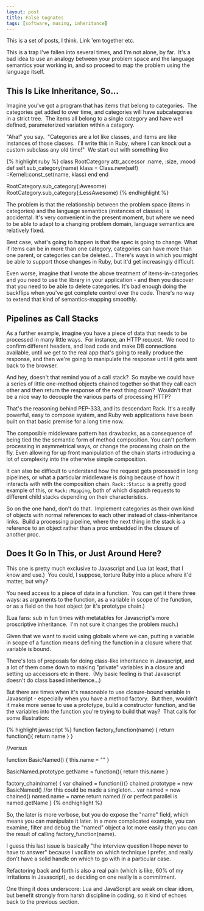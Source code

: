 ```yaml
---
layout: post
title: False Cognates
tags: [software, musing, inheritance]
---
```


This is a set of posts, I think. Link 'em together etc.

This is a trap I've fallen into several times, and I'm not alone, by far.  It's
a bad idea to use an analogy between your problem space and the language
semantics your working in, and so proceed to map the problem using the language
itself.

## This Is Like Inheritance, So...

Imagine you've got a program that has items
that belong to categories.  The categories get added to over time, and
categories will have subcategories in a strict tree.  The items all belong
to a single category and have well defined, parameterized variation within a
category.

"Aha!" you say.  "Categories are a lot like classes, and items are like
instances of those classes.  I'll write this in Ruby, where I can knock
out a custom subclass any old time!"  We start out with something like

{% highlight ruby %}
class RootCategory
  attr_accessor :name, :size, :mood
  def self.sub_category(name)
    klass = Class.new(self)
    ::Kernel::const_set(name, klass)
  end
end

RootCategory.sub_category(:Awesome)
RootCategory.sub_category(:LessAwesome)
{% endhighlight %}

The problem is that the relationship between the problem space (items in
categories) and the language semantics (instances of classes) is accidental.
It's very convenient in the present moment, but where we need to be able to
adapt to a changing problem domain, language semantics are relatively fixed.

Best case, what's going to happen is that the spec is going to change. What if
items can be in more than one category, categories can have more than one
parent, or categories can be deleted... There's ways in which you might be able
to support those changes in Ruby, but it'd get increasingly difficult.

Even worse, imagine that I wrote the above treatment of items-in-categories and
you need to use the library in your application - and then you discover that
you need to be able to delete categories. It's bad enough doing the backflips
when you've got complete control over the code. There's no way to extend that
kind of semantics-mapping smoothly.

## Pipelines as Call Stacks

As a further example, imagine you have a piece of data that needs to be
processed in many little ways.   For instance, an HTTP request.  We need to
confirm different headers, and load code and make DB connections available,
until we get to the real app that's going to really produce the response, and
then we're going to manipulate the response until it gets sent back to the
browser.

And hey, doesn't that remind you of a call stack?  So maybe we could
have a series of little one-method objects chained together so that they call
each other and then return the response of the next thing down?  Wouldn't that
be a nice way to decouple the various parts of processing HTTP?

That's the reasoning behind PEP-333, and its descendant Rack. It's a really
powerful, easy to compose system, and Ruby web applications have been built on
that basic premise for a long time now.

The composible middleware pattern has drawbacks, as a consequence of being tied
the the semantic form of method composition. You can't perform processing
in asymmetrical ways, or change the processing chain on the fly.  Even allowing
for up front manipulation of the chain starts introducing a lot of complexity
into the otherwise simple composition.

It can also be difficult to understand how the request gets processed in long
pipelines, or what a particular middleware is doing because of how it interacts
with with the composition chain. `Rack::Static` is a pretty good example of
this, or `Rack::Mapping`, both of which dispatch requests to different child
stacks depending on their characteristics.

So on the one hand, don't do that.  Implement categories as their own kind of
objects with normal references to each other instead of class-inheritance
links.  Build a processing pipeline, where the next thing in the stack is a
reference to an object rather than a proc embedded in the closure of another
proc.

## Does It Go In This, or Just Around Here?

This one is pretty much exclusive to Javascript and Lua (at least, that I know
and use.)  You could, I suppose, torture Ruby into a place where it'd matter,
but why?

You need access to a piece of data in a function.  You can get it there three
ways: as arguments to the function, as a variable in scope of the function, or
as a field on the host object (or it's prototype chain.)

(Lua fans: sub in fun times with metatables for Javascript's more proscriptive
inheritance.  I'm not sure it changes the problem much.)

Given that we want to avoid using globals where we can, putting a variable in
scope of a function means defining the function in a closure where that
variable is bound.

There's lots of proposals for doing class-like inheritance in Javascript, and a
lot of them come down to making "private" variables in a closure and setting up
accessors etc in there.  (My basic feeling is that Javascript doesn't do class
based inheritence...)

But there are times when it's reasonable to use closure-bound variable in
Javascript - especially when you have a method factory.  But then, wouldn't it
make more sense to use a prototype, build a constructor function, and tie the
variables into the function you're trying to build that way?  That calls for
some illustration:

{% highlight javascript %}
function factory_function(name) {
  return function(){
    return name
  }
}

//versus

function BasicNamed() {
  this.name = ""
}

BasicNamed.prototype.getName = function(){
  return this.name
}

factory_chain(name) {
  var chained = function(){}
  chained.prototype = new BasicNamed() //or this could be made a singleton...
    var named = new chained()
    named.name = name
    return named // or perfect parallel is named.getName
}
{% endhighlight %}

So, the later is more verbose, but you do expose the "name" field, which means
you can manipulate it later. In a more complicated example, you can examine,
filter and debug the "named" object a lot more easily than you can the result
of calling factory_function(name).

I guess this last issue is basically "the interview question I hope never to
have to answer" because I vacillate on which technique I prefer, and really
don't have a solid handle on which to go with in a particular case.

Refactoring back and forth is also a real pain (which is like, 60% of my
irritations in Javascript), so deciding on one really is a commitment.

One thing it does underscore: Lua and JavaScript are weak on clear idiom, but
benefit strongly from harsh discipline in coding, so it kind of echoes back to
the previous section.
